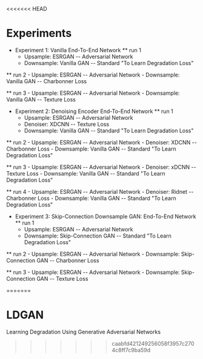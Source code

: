 <<<<<<< HEAD
# Experiments

* Experiment 1: Vanilla End-To-End Network
** run 1
    - Upsample: ESRGAN 
        -- Adversarial Network
    - Downsample: Vanilla GAN
        -- Standard "To Learn Degradation Loss"

** run 2
    - Upsample: ESRGAN 
        -- Adversarial Network
    - Downsample: Vanilla GAN
        -- Charbonner Loss    

** run 3
    - Upsample: ESRGAN 
        -- Adversarial Network
    - Downsample: Vanilla GAN
        -- Texture Loss

* Experiment 2: Denoising Encoder End-To-End Network
** run 1
    - Upsample: ESRGAN 
        -- Adversarial Network
    - Denoiser: XDCNN
        -- Texture Loss
    - Downsample: Vanilla GAN
        -- Standard "To Learn Degradation Loss"

** run 2
    - Upsample: ESRGAN 
        -- Adversarial Network
    - Denoiser: XDCNN
        -- Charbonner Loss
    - Downsample: Vanilla GAN
        -- Standard "To Learn Degradation Loss"

** run 3
    - Upsample: ESRGAN 
        -- Adversarial Network
    - Denoiser: xDCNN
        -- Texture Loss
    - Downsample: Vanilla GAN
        -- Standard "To Learn Degradation Loss"

** run 4
    - Upsample: ESRGAN 
        -- Adversarial Network
    - Denoiser: Ridnet
        -- Charbonner Loss
    - Downsample: Vanilla GAN
        -- Standard "To Learn Degradation Loss"


* Experiment 3: Skip-Connection Downsample GAN:  End-To-End Network
** run 1
    - Upsample: ESRGAN 
        -- Adversarial Network
    - Downsample: Skip-Connection GAN
        -- Standard "To Learn Degradation Loss"

** run 2
    - Upsample: ESRGAN 
        -- Adversarial Network
    - Downsample: Skip-Connection GAN
        -- Charbonner Loss    

** run 3
    - Upsample: ESRGAN 
        -- Adversarial Network
    - Downsample: Skip-Connection GAN
        -- Texture Loss


=======
# LDGAN
Learning Degradation Using Generative Adversarial Networks
>>>>>>> caabfd421249256058f3957c2704c8ff7c9ba59d
